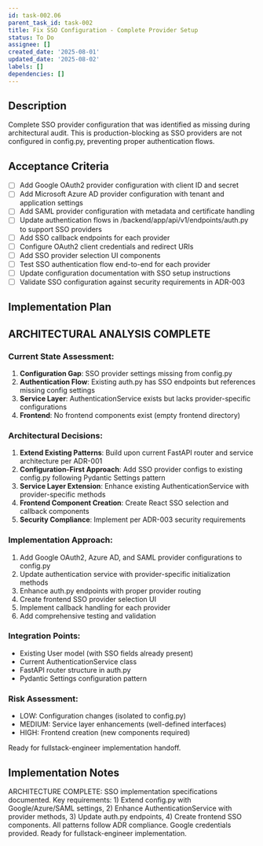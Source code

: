 ```yaml
---
id: task-002.06
parent_task_id: task-002
title: Fix SSO Configuration - Complete Provider Setup
status: To Do
assignee: []
created_date: '2025-08-01'
updated_date: '2025-08-02'
labels: []
dependencies: []
---
```


## Description

Complete SSO provider configuration that was identified as missing during architectural audit. This is production-blocking as SSO providers are not configured in config.py, preventing proper authentication flows.

## Acceptance Criteria

- [ ] Add Google OAuth2 provider configuration with client ID and secret
- [ ] Add Microsoft Azure AD provider configuration with tenant and application settings
- [ ] Add SAML provider configuration with metadata and certificate handling
- [ ] Update authentication flows in /backend/app/api/v1/endpoints/auth.py to support SSO providers
- [ ] Add SSO callback endpoints for each provider
- [ ] Configure OAuth2 client credentials and redirect URIs
- [ ] Add SSO provider selection UI components
- [ ] Test SSO authentication flow end-to-end for each provider
- [ ] Update configuration documentation with SSO setup instructions
- [ ] Validate SSO configuration against security requirements in ADR-003

## Implementation Plan

## ARCHITECTURAL ANALYSIS COMPLETE

### Current State Assessment:
1. **Configuration Gap**: SSO provider settings missing from config.py
2. **Authentication Flow**: Existing auth.py has SSO endpoints but references missing config settings
3. **Service Layer**: AuthenticationService exists but lacks provider-specific configurations
4. **Frontend**: No frontend components exist (empty frontend directory)

### Architectural Decisions:
1. **Extend Existing Patterns**: Build upon current FastAPI router and service architecture per ADR-001
2. **Configuration-First Approach**: Add SSO provider configs to existing config.py following Pydantic Settings pattern
3. **Service Layer Extension**: Enhance existing AuthenticationService with provider-specific methods
4. **Frontend Component Creation**: Create React SSO selection and callback components
5. **Security Compliance**: Implement per ADR-003 security requirements

### Implementation Approach:
1. Add Google OAuth2, Azure AD, and SAML provider configurations to config.py
2. Update authentication service with provider-specific initialization methods
3. Enhance auth.py endpoints with proper provider routing
4. Create frontend SSO provider selection UI
5. Implement callback handling for each provider
6. Add comprehensive testing and validation

### Integration Points:
- Existing User model (with SSO fields already present)
- Current AuthenticationService class
- FastAPI router structure in auth.py
- Pydantic Settings configuration pattern

### Risk Assessment:
- LOW: Configuration changes (isolated to config.py)
- MEDIUM: Service layer enhancements (well-defined interfaces)
- HIGH: Frontend creation (new components required)

Ready for fullstack-engineer implementation handoff.

## Implementation Notes

ARCHITECTURE COMPLETE: SSO implementation specifications documented. Key requirements: 1) Extend config.py with Google/Azure/SAML settings, 2) Enhance AuthenticationService with provider methods, 3) Update auth.py endpoints, 4) Create frontend SSO components. All patterns follow ADR compliance. Google credentials provided. Ready for fullstack-engineer implementation.
